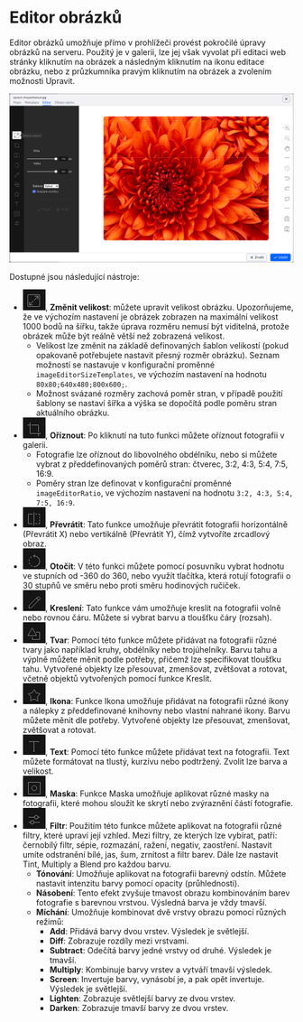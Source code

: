 # Editor obrázků

Editor obrázků umožňuje přímo v prohlížeči provést pokročilé úpravy obrázků na serveru. Použitý je v galerii, lze jej však vyvolat při editaci web stránky kliknutím na obrázek a následným kliknutím na ikonu editace obrázku, nebo z průzkumníka pravým kliknutím na obrázek a zvolením možnosti Upravit.

![](editor-preview.png)

Dostupné jsou následující nástroje:
- ![](tie-btn-resize.png ":no-zoom"), **Změnit velikost**: můžete upravit velikost obrázku. Upozorňujeme, že ve výchozím nastavení je obrázek zobrazen na maximální velikost 1000 bodů na šířku, takže úprava rozměru nemusí být viditelná, protože obrázek může být reálně větší než zobrazená velikost.
  - Velikost lze změnit na základě definovaných šablon velikostí (pokud opakovaně potřebujete nastavit přesný rozměr obrázku). Seznam možností se nastavuje v konfigurační proměnné `imageEditorSizeTemplates`, ve výchozím nastavení na hodnotu `80x80;640x480;800x600;`.
  - Možnost svázané rozměry zachová poměr stran, v případě použití šablony se nastaví šířka a výška se dopočítá podle poměru stran aktuálního obrázku.
- ![](tie-btn-crop.png ":no-zoom"), **Oříznout**: Po kliknutí na tuto funkci můžete oříznout fotografii v galerii.
  - Fotografie lze oříznout do libovolného obdélníku, nebo si můžete vybrat z předdefinovaných poměrů stran: čtverec, 3:2, 4:3, 5:4, 7:5, 16:9.
  - Poměry stran lze definovat v konfigurační proměnné `imageEditorRatio`, ve výchozím nastavení na hodnotu `3:2, 4:3, 5:4, 7:5, 16:9`.
- ![](tie-btn-flip.png ":no-zoom"), **Převrátit**: Tato funkce umožňuje převrátit fotografii horizontálně (Převrátit X) nebo vertikálně (Převrátit Y), čímž vytvoříte zrcadlový obraz.
- ![](tie-btn-rotate.png ":no-zoom"), **Otočit**: V této funkci můžete pomocí posuvníku vybrat hodnotu ve stupních od -360 do 360, nebo využít tlačítka, která rotují fotografii o 30 stupňů ve směru nebo proti směru hodinových ručiček.
- ![](tie-btn-draw.png ":no-zoom"), **Kreslení**: Tato funkce vám umožňuje kreslit na fotografii volně nebo rovnou čáru. Můžete si vybrat barvu a tloušťku čáry (rozsah).
- ![](tie-btn-shape.png ":no-zoom"), **Tvar**: Pomocí této funkce můžete přidávat na fotografii různé tvary jako například kruhy, obdélníky nebo trojúhelníky. Barvu tahu a výplně můžete měnit podle potřeby, přičemž lze specifikovat tloušťku tahu. Vytvořené objekty lze přesouvat, zmenšovat, zvětšovat a rotovat, včetně objektů vytvořených pomocí funkce Kreslit.
- ![](tie-btn-icon.png ":no-zoom"), **Ikona**: Funkce Ikona umožňuje přidávat na fotografii různé ikony a nálepky z předdefinované knihovny nebo vlastní nahrané ikony. Barvu můžete měnit dle potřeby. Vytvořené objekty lze přesouvat, zmenšovat, zvětšovat a rotovat.
- ![](tie-btn-text.png ":no-zoom"), **Text**: Pomocí této funkce můžete přidávat text na fotografii. Text můžete formátovat na tlustý, kurzívu nebo podtržený. Zvolit lze barva a velikost.
- ![](tie-btn-mask.png ":no-zoom"), **Maska**: Funkce Maska umožňuje aplikovat různé masky na fotografii, které mohou sloužit ke skrytí nebo zvýraznění částí fotografie.
- ![](tie-btn-filter.png ":no-zoom"), **Filtr**: Použitím této funkce můžete aplikovat na fotografii různé filtry, které upraví její vzhled. Mezi filtry, ze kterých lze vybírat, patří: černobílý filtr, sépie, rozmazání, ražení, negativ, zaostření. Nastavit umíte odstranění bílé, jas, šum, zrnitost a filtr barev. Dále lze nastavit Tint, Multiply a Blend pro každou barvu.
  - **Tónování**: Umožňuje aplikovat na fotografii barevný odstín. Můžete nastavit intenzitu barvy pomocí opacity (průhlednosti).
  - **Násobení**: Tento efekt zvyšuje tmavost obrazu kombinováním barev fotografie s barevnou vrstvou. Výsledná barva je vždy tmavší.
  - **Míchání**: Umožňuje kombinovat dvě vrstvy obrazu pomocí různých režimů:
    - **Add**: Přidává barvy dvou vrstev. Výsledek je světlejší.
    - **Diff**: Zobrazuje rozdíly mezi vrstvami.
    - **Subtract**: Odečítá barvy jedné vrstvy od druhé. Výsledek je tmavší.
    - **Multiply**: Kombinuje barvy vrstev a vytváří tmavší výsledek.
    - **Screen**: Invertuje barvy, vynásobí je, a pak opět invertuje. Výsledek je světlejší.
    - **Lighten**: Zobrazuje světlejší barvy ze dvou vrstev.
    - **Darken**: Zobrazuje tmavší barvy ze dvou vrstev.
